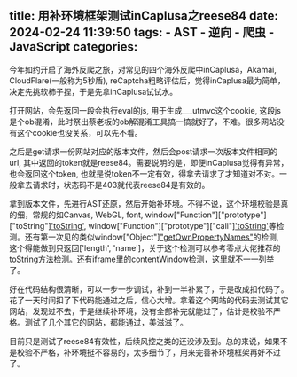 title: 用补环境框架测试inCaplusa之reese84
date: 2024-02-24 11:39:50
tags:
    - AST
    - 逆向
    - 爬虫
    - JavaScript
categories:
---
今年如约开启了海外反爬之旅，对常见的四个海外反爬中inCaplusa，Akamai, CloudFlare(一般称为5秒盾), reCaptcha粗略评估后，觉得inCaplusa最为简单，决定先挑软柿子捏，于是先拿inCaplusa试试水。

打开网站，会先返回一段会执行eval的js, 用于生成___utmvc这个cookie, 这段js是个ob混淆，此时祭出蔡老板的ob解混淆工具搞一搞就好了，不难。很多网站没有这个cookie也没关系，可以先不看。

之后是get请求一份网站对应的版本文件，然后会post请求一次版本文件相同的url, 其中返回的token就是reese84。需要说明的是，即便inCaplusa觉得有异常，也会返回这个token, 也就是说token不一定有效，得拿去请求了才知道对不对。一般拿去请求时，状态码不是403就代表reese84是有效的。

拿到版本文件，先进行AST还原，然后开始补环境。不得不说，这个环境校验是真的细，常规的如Canvas, WebGL, font, window["Function"]["prototype"]["toString"]['toString'](), window["Function"]["prototype"]["call"]['toString']()等检测。还有第一次见的类似window["Object"]["getOwnPropertyNames"](Function.prototype.toString)的检测, 这个得能做到只返回['length', 'name']，关于这个检测可以参考零点大佬推荐的[toString方法检测](https://mp.weixin.qq.com/s/FY7Qy4FXP1yXSGHtSSnnvg)。还有iframe里的contentWindow检测，这里就不一一列举了。

好在代码结构很清晰，可以一步一步调试，补到一半补累了，于是改成扣代码了。花了一天时间扣了下代码能通过之后，信心大增。拿着这个网站的代码去测试其它网站，发现过不去，于是继续补环境，没有全部补完就能过了，估计是校验不严格。测试了几个其它的网站，都能通过，美滋滋了。

目前只是测试了reese84有效性，后续风控之类的还没涉及到。总的来说，如果不是校验不严格，补环境挺不容易的，太多细节了，用来完善补环境框架再好不过了。
